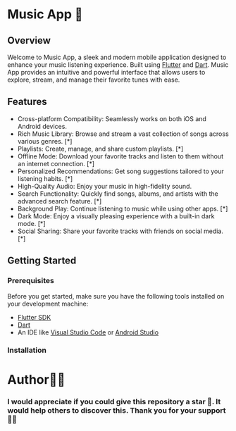 # Music App 🎵

## Overview
Welcome to Music App, a sleek and modern mobile application designed to enhance your music listening experience. Built using [Flutter](https://docs.flutter.dev/get-started/) and [Dart](https://dart.dev/). Music App provides an intuitive and powerful interface that allows users to explore, stream, and manage their favorite tunes with ease.

## Features
* Cross-platform Compatibility: Seamlessly works on both iOS and Android devices. 
* Rich Music Library: Browse and stream a vast collection of songs across various genres. [*]
* Playlists: Create, manage, and share custom playlists. [*]
* Offline Mode: Download your favorite tracks and listen to them without an internet connection. [*]
* Personalized Recommendations: Get song suggestions tailored to your listening habits. [*]
* High-Quality Audio: Enjoy your music in high-fidelity sound. 
* Search Functionality: Quickly find songs, albums, and artists with the advanced search feature. [*]
* Background Play: Continue listening to music while using other apps. [*]
* Dark Mode: Enjoy a visually pleasing experience with a built-in dark mode. [*]
* Social Sharing: Share your favorite tracks with friends on social media. [*]

<!--- ## Screenshots --->
<!--- Anh Bo Vo Day --->
<!--- ## Screenshots --->
  
## Getting Started

### Prerequisites
Before you get started, make sure you have the following tools installed on your development machine:

* [Flutter SDK](https://docs.flutter.dev/get-started/)
* [Dart](https://dart.dev/)
* An IDE like [Visual Studio Code](https://code.visualstudio.com/download) or [Android Studio](https://developer.android.com/)

### Installation
<!--- 1. Clone the repository --->


# Author👨‍💻 
### I would appreciate if you could give this repository a star 🌟. It would help others to discover this. Thank you for your support 👨‍💻
